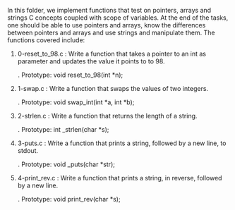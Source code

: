 In this folder, we implement functions that test on pointers, arrays and strings C concepts coupled with
scope of variables.
At the end of the tasks, one should be able to use pointers and arrays, know the differences between pointers and arrays and use strings and manipulate them.
The functions covered include:

1. 0-reset_to_98.c : Write a function that takes a pointer to an int as parameter and updates the value it points to to 98.

	. Prototype: void reset_to_98(int *n);

2. 1-swap.c : Write a function that swaps the values of two integers.

	. Prototype: void swap_int(int *a, int *b);

3. 2-strlen.c : Write a function that returns the length of a string.

	. Prototype: int _strlen(char *s);

4. 3-puts.c : Write a function that prints a string, followed by a new line, to stdout.

	. Prototype: void _puts(char *str);

5. 4-print_rev.c : Write a function that prints a string, in reverse, followed by a new line.

	. Prototype: void print_rev(char *s);

